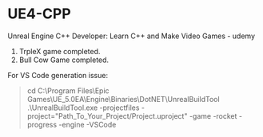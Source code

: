 # UE4-CPP
Unreal Engine C++ Developer: Learn C++ and Make Video Games - udemy

1. TrpleX game completed.
2. Bull Cow Game completed.


For VS Code generation issue:
> cd C:\Program Files\Epic Games\UE_5.0EA\Engine\Binaries\DotNET\UnrealBuildTool
> .\UnrealBuildTool.exe -projectfiles -project="Path_To_Your_Project/Project.uproject" -game -rocket -progress -engine -VSCode
